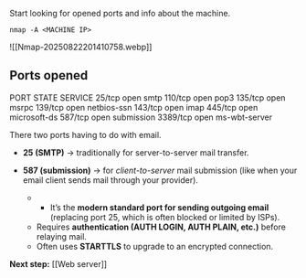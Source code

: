 Start looking for opened ports and info about the machine.

```
nmap -A <MACHINE IP>
```

![[Nmap-20250822201410758.webp]]

## Ports opened

PORT     STATE SERVICE
25/tcp   open  smtp
110/tcp  open  pop3
135/tcp  open  msrpc
139/tcp  open  netbios-ssn
143/tcp  open  imap
445/tcp  open  microsoft-ds
587/tcp  open  submission
3389/tcp open  ms-wbt-server

There two ports having to do with email.

- **25 (SMTP)** → traditionally for server-to-server mail transfer.

- **587 (submission)** → for _client-to-server_ mail submission (like when your email client sends mail through your provider).
	- - It’s the **modern standard port for sending outgoing email** (replacing port 25, which is often blocked or limited by ISPs).
	- Requires **authentication (AUTH LOGIN, AUTH PLAIN, etc.)** before relaying mail.
	- Often uses **STARTTLS** to upgrade to an encrypted connection.

**Next step:** [[Web server]]

